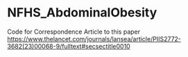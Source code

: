 # NFHS_AbdominalObesity

Code for Correspondence Article to this paper
https://www.thelancet.com/journals/lansea/article/PIIS2772-3682(23)00068-9/fulltext#secsectitle0010

